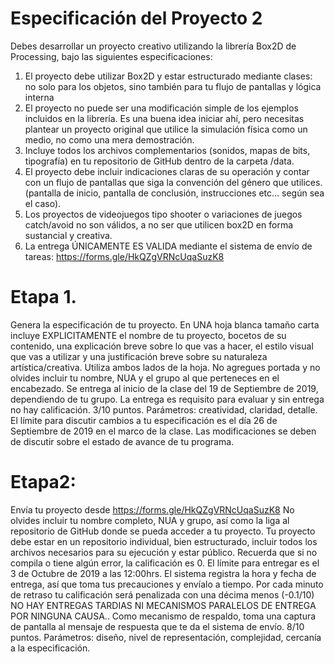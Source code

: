 # Especificación del Proyecto 2
Debes desarrollar un proyecto creativo utilizando la librería Box2D de Processing, bajo las siguientes especificaciones:
1)    El proyecto debe utilizar Box2D y estar estructurado mediante clases: no solo para los objetos, sino también para tu flujo de pantallas y lógica interna
2)    El proyecto no puede ser una modificación simple de los ejemplos incluidos en la librería. Es una buena idea iniciar ahí, pero necesitas plantear un proyecto original que utilice la simulación física como un medio, no como una mera demostración. 
3)    Incluye todos los archivos complementarios (sonidos, mapas de bits, tipografía) en tu repositorio de GitHub dentro de la carpeta /data. 
4)    El proyecto debe incluir indicaciones claras de su operación y contar con un flujo de pantallas que siga la convención del género que utilices. (pantalla de inicio, pantalla de conclusión, instrucciones etc… según sea el caso).
5)    Los proyectos de videojuegos tipo shooter o variaciones de juegos  catch/avoid no son válidos, a no ser que utilicen box2D en forma sustancial y creativa.  
6)  La entrega ÚNICAMENTE ES VALIDA mediante el sistema de envío de tareas: https://forms.gle/HkQZgVRNcUqaSuzK8
# Etapa 1.
Genera la especificación de tu proyecto. En UNA hoja blanca tamaño carta incluye EXPLICITAMENTE el nombre de tu proyecto,  bocetos de su contenido, una explicación breve sobre lo que vas a hacer, el estilo visual que vas  a utilizar y una justificación breve sobre su naturaleza artística/creativa. Utiliza ambos lados de la  hoja. No agregues portada y no olvides incluir tu nombre, NUA y el grupo al que perteneces en el encabezado. Se entrega al inicio de la clase del 19 de Septiembre de 2019, dependiendo de tu grupo. La entrega es requisito para evaluar y sin entrega no hay calificación.  3/10 puntos. Parámetros: creatividad, claridad, detalle. 
 El límite para discutir cambios a tu especificación es el día 26 de Septiembre  de 2019 en el marco de la clase. Las modificaciones se deben de discutir sobre el estado de avance de tu programa. 
# Etapa2: 
Envía tu proyecto desde  https://forms.gle/HkQZgVRNcUqaSuzK8
No olvides incluir tu nombre completo, NUA y grupo, así como la liga al repositorio de GitHub donde se pueda acceder a tu proyecto. Tu proyecto debe estar en un repositorio individual, bien estructurado, incluir todos los archivos necesarios para su ejecución y estar público. Recuerda que si no compila o tiene algún error, la calificación es 0. 
El límite para entregar es el 3 de Octubre de 2019 a las 12:00hrs.  El sistema registra la hora y fecha de entrega, así que toma tus precauciones y envíalo a tiempo. Por cada minuto de retraso tu calificación será penalizada con una décima menos (-0.1/10) NO HAY ENTREGAS TARDIAS NI MECANISMOS PARALELOS DE ENTREGA POR NINGUNA CAUSA.. Como mecanismo de respaldo, toma una captura de pantalla al mensaje de respuesta que te da el sistema de envío. 
8/10 puntos. Parámetros: diseño, nivel de representación, complejidad, cercanía a la especificación.
